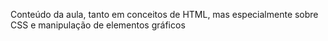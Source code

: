 Conteúdo da aula, tanto em conceitos de HTML, mas especialmente sobre CSS e manipulação de elementos gráficos
